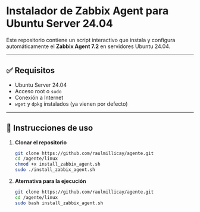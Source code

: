 # Instalador de Zabbix Agent para Ubuntu Server 24.04

Este repositorio contiene un script interactivo que instala y configura automáticamente el **Zabbix Agent 7.2** en servidores Ubuntu 24.04.

---

## ✅ Requisitos

- Ubuntu Server 24.04
- Acceso root o `sudo`
- Conexión a Internet
- `wget` y `dpkg` instalados (ya vienen por defecto)

---

## 🚀 Instrucciones de uso

1. **Clonar el repositorio**
   ```bash
   git clone https://github.com/raulmillicay/agente.git
   cd /agente/linux
   chmod +x install_zabbix_agent.sh
   sudo ./install_zabbix_agent.sh

2. **Aternativa para la ejecución**
   ```bash
   git clone https://github.com/raulmillicay/agente.git
   cd /agente/linux
   sudo bash install_zabbix_agent.sh
